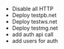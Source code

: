 - Disable all HTTP
- Deploy testpb.net
- Deploy testws.net
- Deploy testmg.net
- add auth api call
- add users for auth
